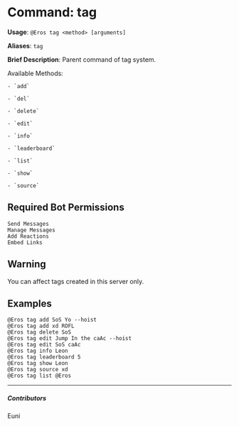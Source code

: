 # Command: tag


**Usage**: `@Eros tag <method> [arguments]`

**Aliases**: `tag`

**Brief Description**: Parent command of tag system.

Available Methods:

	- `add`

	- `del`

	- `delete`

	- `edit`

	- `info`

	- `leaderboard`

	- `list`

	- `show`

	- `source`



## Required Bot Permissions

```
Send Messages
Manage Messages
Add Reactions
Embed Links
```

## Warning


You can affect tags created in this server only.

## Examples

```
@Eros tag add SoS Yo --hoist
@Eros tag add xd ROFL
@Eros tag delete SoS
@Eros tag edit Jump In the caAc --hoist
@Eros tag edit SoS caAc
@Eros tag info Leon
@Eros tag leaderboard 5
@Eros tag show Leon
@Eros tag source xd
@Eros tag list @Eros
```


---

##### Contributors


Euni
